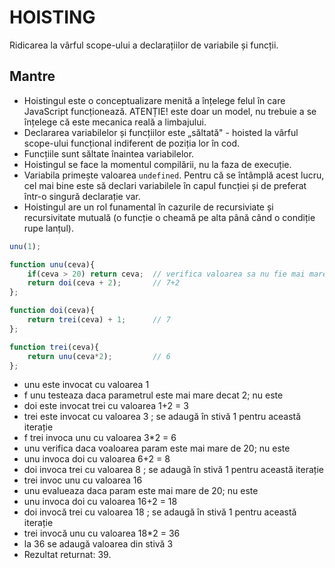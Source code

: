 # HOISTING

Ridicarea la vârful scope-ului a declarațiilor de variabile și funcții.

## Mantre

- Hoistingul este o conceptualizare menită a înțelege felul în care JavaScript funcționează. ATENȚIE! este doar un model, nu trebuie a se înțelege că este mecanica reală a limbajului.
- Declararea variabilelor și funcțiilor este „săltată" - hoisted la vârful scope-ului funcțional indiferent de poziția lor în cod.
- Funcțiile sunt săltate înaintea variabilelor.
- Hoistingul se face la momentul compilării, nu la faza de execuție.
- Variabila primește valoarea `undefined`. Pentru că se întâmplă acest lucru, cel mai bine este să declari variabilele în capul funcției și de preferat într-o singură declarație var.
- Hoistingul are un rol funamental în cazurile de recursiviate și recursivitate mutuală (o funcție o cheamă pe alta până când o condiție rupe lanțul).

```js
unu(1);

function unu(ceva){
    if(ceva > 20) return ceva;  // verifica valoarea sa nu fie mai mare de 20
    return doi(ceva + 2);       // 7+2
};

function doi(ceva){
    return trei(ceva) + 1;      // 7
};

function trei(ceva){
    return unu(ceva*2);         // 6
};
```

- unu este invocat cu valoarea 1
- f unu testeaza daca parametrul este mai mare decat 2; nu este
- doi este invocat trei cu valoarea 1+2 = 3
- trei este invocat cu valoarea 3 ; se adaugă în stivă 1 pentru această iterație
- f trei invoca unu cu valoarea 3*2 = 6
- unu verifica daca voaloarea param este mai mare de 20; nu este
- unu invoca doi cu valoarea 6+2 = 8
- doi invoca trei cu valoarea 8 ; se adaugă în stivă 1 pentru această iterație
- trei invoc unu cu valoarea 16
- unu evalueaza daca param este mai mare de 20; nu este
- unu invoca doi cu valoarea 16+2 = 18
- doi invocă trei cu valoarea 18 ; se adaugă în stivă 1 pentru această iterație
- trei invocă unu cu valoarea 18*2 = 36
- la 36 se adaugă valoarea din stivă 3
- Rezultat returnat: 39.
